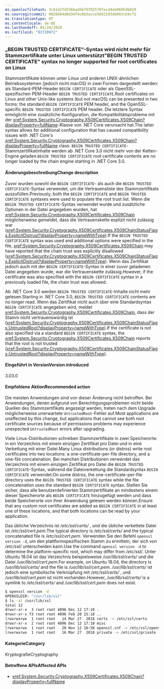```yaml
---
ms.openlocfilehash: 3c6142fd536bad5676f02570fecd4eb0605db829
ms.sourcegitcommit: 0926684d8d34f4c6b5acce58d2193db093cb9cf2
ms.translationtype: HT
ms.contentlocale: de-DE
ms.lasthandoff: 05/20/2020
ms.locfileid: "83720972"
---
```

### <a name="begin-trusted-certificate-syntax-no-longer-supported-for-root-certificates-on-linux"></a><span data-ttu-id="f31e3-101">„BEGIN TRUSTED CERTIFICATE“-Syntax wird nicht mehr für Stammzertifikate unter Linux unterstützt</span><span class="sxs-lookup"><span data-stu-id="f31e3-101">"BEGIN TRUSTED CERTIFICATE" syntax no longer supported for root certificates on Linux</span></span>

<span data-ttu-id="f31e3-102">Stammzertifikate können unter Linux und anderen UNIX-ähnlichen Betriebssystemen (jedoch nicht macOS) in zwei Formen dargestellt werden: als Standard-PEM-Header `BEGIN CERTIFICATE` oder als OpenSSL-spezifischen PEM-Header `BEGIN TRUSTED CERTIFICATE`.</span><span class="sxs-lookup"><span data-stu-id="f31e3-102">Root certificates on Linux and other Unix-like systems (but not macOS) can be presented in two forms: the standard `BEGIN CERTIFICATE` PEM header, and the OpenSSL-specific `BEGIN TRUSTED CERTIFICATE` PEM header.</span></span> <span data-ttu-id="f31e3-103">Die letztere Syntax ermöglicht eine zusätzliche Konfiguration, die Kompatibilitätsprobleme mit der <xref:System.Security.Cryptography.X509Certificates.X509Chain?displayProperty=fullName>-Klasse von .NET Core verursacht hat.</span><span class="sxs-lookup"><span data-stu-id="f31e3-103">The latter syntax allows for additional configuration that has caused compatibility issues with .NET Core's <xref:System.Security.Cryptography.X509Certificates.X509Chain?displayProperty=fullName> class.</span></span> <span data-ttu-id="f31e3-104">`BEGIN TRUSTED CERTIFICATE`-Stammzertifikatinhalte werden ab .NET Core 3.0 nicht mehr von der Ketten-Engine geladen.</span><span class="sxs-lookup"><span data-stu-id="f31e3-104">`BEGIN TRUSTED CERTIFICATE` root certificate contents are no longer loaded by the chain engine starting in .NET Core 3.0.</span></span>

#### <a name="change-description"></a><span data-ttu-id="f31e3-105">Änderungsbeschreibung</span><span class="sxs-lookup"><span data-stu-id="f31e3-105">Change description</span></span>

<span data-ttu-id="f31e3-106">Zuvor wurden sowohl die `BEGIN CERTIFICATE`- als auch die `BEGIN TRUSTED CERTIFICATE`-Syntax verwendet, um die Vertrauensliste des Stammzertifikats auszufüllen.</span><span class="sxs-lookup"><span data-stu-id="f31e3-106">Previously, both the `BEGIN CERTIFICATE` and `BEGIN TRUSTED CERTIFICATE` syntaxes were used to populate the root trust list.</span></span> <span data-ttu-id="f31e3-107">Wenn die `BEGIN TRUSTED CERTIFICATE`-Syntax verwendet wurde und zusätzliche Optionen in der Datei angegeben wurden, hat <xref:System.Security.Cryptography.X509Certificates.X509Chain> möglicherweise gemeldet, dass die Vertrauenskette explizit nicht zulässig war (<xref:System.Security.Cryptography.X509Certificates.X509ChainStatusFlags.ExplicitDistrust?displayProperty=nameWithType>).</span><span class="sxs-lookup"><span data-stu-id="f31e3-107">If the `BEGIN TRUSTED CERTIFICATE` syntax was used and additional options were specified in the file, <xref:System.Security.Cryptography.X509Certificates.X509Chain> may have reported that the chain trust was explicitly disallowed (<xref:System.Security.Cryptography.X509Certificates.X509ChainStatusFlags.ExplicitDistrust?displayProperty=nameWithType>).</span></span> <span data-ttu-id="f31e3-108">Wenn das Zertifikat jedoch auch mit der `BEGIN CERTIFICATE`-Syntax in einer zuvor geladenen Datei angegeben wurde, war die Vertrauenskette zulässig.</span><span class="sxs-lookup"><span data-stu-id="f31e3-108">However, if the certificate was also specified with the `BEGIN CERTIFICATE` syntax in a previously loaded file, the chain trust was allowed.</span></span>

<span data-ttu-id="f31e3-109">Ab .NET Core 3.0 werden `BEGIN TRUSTED CERTIFICATE`-Inhalte nicht mehr gelesen.</span><span class="sxs-lookup"><span data-stu-id="f31e3-109">Starting in .NET Core 3.0, `BEGIN TRUSTED CERTIFICATE` contents are no longer read.</span></span> <span data-ttu-id="f31e3-110">Wenn das Zertifikat nicht auch über eine Standardsyntax `BEGIN CERTIFICATE` angegeben wird, meldet <xref:System.Security.Cryptography.X509Certificates.X509Chain>, dass der Stamm nicht vertrauenswürdig ist (<xref:System.Security.Cryptography.X509Certificates.X509ChainStatusFlags.UntrustedRoot?displayProperty=nameWithType>).</span><span class="sxs-lookup"><span data-stu-id="f31e3-110">If the certificate is not also specified via a standard `BEGIN CERTIFICATE` syntax, the <xref:System.Security.Cryptography.X509Certificates.X509Chain> reports that the root is not trusted (<xref:System.Security.Cryptography.X509Certificates.X509ChainStatusFlags.UntrustedRoot?displayProperty=nameWithType>).</span></span>

#### <a name="version-introduced"></a><span data-ttu-id="f31e3-111">Eingeführt in Version</span><span class="sxs-lookup"><span data-stu-id="f31e3-111">Version introduced</span></span>

<span data-ttu-id="f31e3-112">3.0</span><span class="sxs-lookup"><span data-stu-id="f31e3-112">3.0</span></span>

#### <a name="recommended-action"></a><span data-ttu-id="f31e3-113">Empfohlene Aktion</span><span class="sxs-lookup"><span data-stu-id="f31e3-113">Recommended action</span></span>

<span data-ttu-id="f31e3-114">Die meisten Anwendungen sind von dieser Änderung nicht betroffen. Bei Anwendungen, denen aufgrund von Berechtigungsproblemen nicht beide Quellen des Stammzertifikats angezeigt werden, treten nach dem Upgrade möglicherweise unerwartete `UntrustedRoot`-Fehler auf.</span><span class="sxs-lookup"><span data-stu-id="f31e3-114">Most applications are unaffected by this change, but applications that cannot see both root certificate sources because of permissions problems may experience unexpected `UntrustedRoot` errors after upgrading.</span></span>

<span data-ttu-id="f31e3-115">Viele Linux-Distributionen schreiben Stammzertifikate in zwei Speicherorte: in ein Verzeichnis mit einem einzigen Zertifikat pro Datei und in eine Verkettung mit einer Datei.</span><span class="sxs-lookup"><span data-stu-id="f31e3-115">Many Linux distributions (or distros) write root certificates into two locations: a one-certificate-per-file directory, and a one-file concatenation.</span></span> <span data-ttu-id="f31e3-116">Bei manchen Distributionen verwendet das Verzeichnis mit einem einzigen Zertifikat pro Datei die `BEGIN TRUSTED CERTIFICATE`-Syntax, während die Dateiverkettung die Standardsyntax `BEGIN CERTIFICATE` verwendet.</span><span class="sxs-lookup"><span data-stu-id="f31e3-116">On some distros, the one-certificate-per-file directory uses the `BEGIN TRUSTED CERTIFICATE` syntax while the file concatenation uses the standard `BEGIN CERTIFICATE` syntax.</span></span> <span data-ttu-id="f31e3-117">Stellen Sie sicher, dass alle benutzerdefinierten Stammzertifikate an mindestens einem dieser Speicherorte als `BEGIN CERTIFICATE` hinzugefügt werden und dass beide Speicherorte von Ihrer Anwendung gelesen werden können.</span><span class="sxs-lookup"><span data-stu-id="f31e3-117">Ensure that any custom root certificates are added as `BEGIN CERTIFICATE` in at least one of these locations, and that both locations can be read by your application.</span></span>

<span data-ttu-id="f31e3-118">Das übliche Verzeichnis ist */etc/ssl/certs/* , und die übliche verkettete Datei ist */etc/ssl/cert.pem*.</span><span class="sxs-lookup"><span data-stu-id="f31e3-118">The typical directory is */etc/ssl/certs/* and the typical concatenated file is */etc/ssl/cert.pem*.</span></span> <span data-ttu-id="f31e3-119">Verwenden Sie den Befehl `openssl version -d`, um den plattformspezifischen Stamm zu ermitteln, der sich von */etc/ssl/* unterscheiden kann.</span><span class="sxs-lookup"><span data-stu-id="f31e3-119">Use the command `openssl version -d` to determine the platform-specific root, which may differ from */etc/ssl/*.</span></span> <span data-ttu-id="f31e3-120">Unter Ubuntu 18.04 ist das Verzeichnis beispielsweise */usr/lib/ssl/certs/* und die Datei */usr/lib/ssl/cert.pem*.</span><span class="sxs-lookup"><span data-stu-id="f31e3-120">For example, on Ubuntu 18.04, the directory is */usr/lib/ssl/certs/* and the file is */usr/lib/ssl/cert.pem*.</span></span> <span data-ttu-id="f31e3-121">*/usr/lib/ssl/certs/* ist jedoch eine symbolische Verknüpfung mit */etc/ssl/certs/* , und */usr/lib/ssl/cert.pem* ist nicht vorhanden.</span><span class="sxs-lookup"><span data-stu-id="f31e3-121">However, */usr/lib/ssl/certs/* is a symlink to */etc/ssl/certs/* and */usr/lib/ssl/cert.pem* does not exist.</span></span>

```bash
$ openssl version -d
OPENSSLDIR: "/usr/lib/ssl"
$ ls -al /usr/lib/ssl
total 12
drwxr-xr-x  3 root root 4096 Dec 12 17:10 .
drwxr-xr-x 73 root root 4096 Feb 20 15:18 ..
lrwxrwxrwx  1 root root   14 Mar 27  2018 certs -> /etc/ssl/certs
drwxr-xr-x  2 root root 4096 Dec 12 17:10 misc
lrwxrwxrwx  1 root root   20 Nov 12 16:58 openssl.cnf -> /etc/ssl/openssl.cnf
lrwxrwxrwx  1 root root   16 Mar 27  2018 private -> /etc/ssl/private
```

#### <a name="category"></a><span data-ttu-id="f31e3-122">Kategorie</span><span class="sxs-lookup"><span data-stu-id="f31e3-122">Category</span></span>

<span data-ttu-id="f31e3-123">Kryptografie</span><span class="sxs-lookup"><span data-stu-id="f31e3-123">Cryptography</span></span>

#### <a name="affected-apis"></a><span data-ttu-id="f31e3-124">Betroffene APIs</span><span class="sxs-lookup"><span data-stu-id="f31e3-124">Affected APIs</span></span>

- <xref:System.Security.Cryptography.X509Certificates.X509Chain?displayProperty=fullName>

<!--

#### Affected APIs

- `T:System.Security.Cryptography.X509Certificates.X509Chain`

-->
